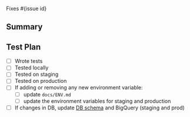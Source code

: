 <!--
  Thanks for submitting a pull request!
  We appreciate you spending the time to work on these changes. Please provide enough information so that others can review your pull request.

  Before submitting a pull request, please make sure the following is done:

  1. Fork [the repository](https://github.com/avantifellows/plio-backend) and create your branch from `master`.
  2. Run the installation steps from the project's [README.md](https://github.com/avantifellows/plio-backend#readme).
  3. Please ensure coding standard and conventions are followed. You can find the details at https://docs.djangoproject.com/en/dev/internals/contributing/writing-code/coding-style/.
  4. Ensure that an issue has been created for the problem this PR attempts to solve and your Pull Request is linked to the issue. Read more how to link PR to an issue at https://docs.github.com/en/github/managing-your-work-on-github/linking-a-pull-request-to-an-issue.

-->

Fixes #{issue id}

## Summary

<!-- Explain the **motivation** for making this change. What existing problem does the pull request solve? -->

## Test Plan

<!-- Demonstrate that the code is solid. Example: The exact commands you ran and their output, screenshots / videos if the pull request changes the user interface. -->
- [ ] Wrote tests
- [ ] Tested locally
- [ ] Tested on staging
- [ ] Tested on production
- [ ] If adding or removing any new environment variable:
    - [ ] update `docs/ENV.md`
    - [ ] update the environment variables for staging and production
- [ ] If changes in DB, update [DB schema](https://docs.google.com/presentation/d/15c45HbHphh4w3guaFV3BgEA5nMKd-4J35JdUKdrpPzo/edit#slide=id.gc8c9ec0b5e_0_0) and BigQuery (staging and prod)
